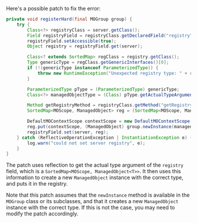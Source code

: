 Here's a possible patch to fix the error:

```java
private void registerHard(final MOGroup group) {
    try {
        Class<?> registryClass = server.getClass();
        Field registryField = registryClass.getDeclaredField("registry");
        registryField.setAccessible(true);
        Object registry = registryField.get(server);

        Class<? extends SortedMap> regClass = registry.getClass();
        Type genericType = regClass.getGenericInterfaces()[0];
        if (!(genericType instanceof ParameterizedType)) {
            throw new RuntimeException("Unexpected registry type: " + regClass.getName());
        }

        ParameterizedType pType = (ParameterizedType) genericType;
        Class<?> managedObjectType = (Class) pType.getActualTypeArguments()[1];

        Method getRegistryMethod = registryClass.getMethod("getRegistry");
        SortedMap<MOScope, ManagedObject> reg = (SortedMap<MOScope, ManagedObject>) getRegistryMethod.invoke(server);

        DefaultMOContextScope contextScope = new DefaultMOContextScope(new OctetString(""), group.getScope());
        reg.put(contextScope, (ManagedObject) group.newInstance(managedObjectType));
        registryField.set(server, reg);
    } catch (ReflectiveOperationException | InstantiationException e) {
        log.warn("could not set server registry", e);
    }
}
```

The patch uses reflection to get the actual type argument of the `registry` field, which is a `SortedMap<MOScope, ManagedObject<T>>`. It then uses this information to create a new `ManagedObject` instance with the correct type, and puts it in the registry.

Note that this patch assumes that the `newInstance` method is available in the `MOGroup` class or its subclasses, and that it creates a new `ManagedObject` instance with the correct type. If this is not the case, you may need to modify the patch accordingly.